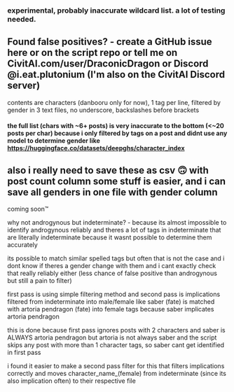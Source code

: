 ### experimental, probably inaccurate wildcard list. **a lot of testing needed**.

## Found false positives? - create a GitHub issue here or on the script repo or tell me on CivitAI.com/user/DraconicDragon or Discord @i.eat.plutonium (I'm also on the CivitAI Discord server)

contents are characters (danbooru only for now), 1 tag per line, filtered by gender in 3 text files, no underscore, backslashes before brackets

#### the full list (chars with ~6+ posts) is very inaccurate to the bottom (<~20 posts per char) because i only filtered by tags on a post and didnt use any model to determine gender like https://huggingface.co/datasets/deepghs/character_index

## also i really need to save these as csv 🙃 with post count column some stuff is easier, and i can save all genders in one file with gender column
coming soon:tm:

why not androgynous but indeterminate? - because its almost impossible to identify androgynous reliably and theres a lot of tags in indeterminate that are literally indeterminate because it wasnt possible to determine them accurately

its possible to match similar spelled tags but often that is not the case and i dont know if theres a gender change with them and i cant exactly check that really reliably either (less chance of false positive than androgynous but still a pain to filter)

first pass is using simple filtering method and second pass is implications filtered from indeterminate into male/female like saber \(fate\) is matched with artoria pendragon \(fate\) into female tags because saber implicates artoria pendragon

this is done because first pass ignores posts with 2 characters and saber is ALWAYS artoria pendragon but artoria is not always saber and the script skips any post with more than 1 character tags, so saber cant get identified in first pass

i found it easier to make a second pass filter for this that filters implications correctly and moves character_name_(female) from indeterminate (since its also implication often) to their respective file
